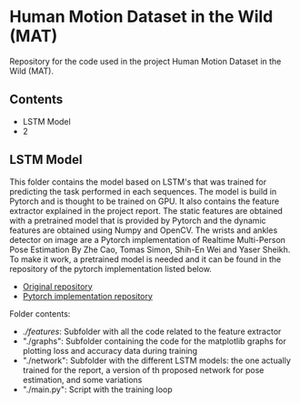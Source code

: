 # Human Motion Dataset in the Wild (MAT)
Repository for the code used in the project Human Motion Dataset in the Wild (MAT). 

## Contents
* LSTM Model
* 2
## LSTM Model
This folder contains the model based on LSTM's that was trained for predicting the task performed in each sequences. The model is build in Pytorch and is thought to be trained on GPU. It also contains the feature extractor explained in the project report. The static features are obtained with a pretrained model that is provided by Pytorch and the dynamic features are obtained using Numpy and OpenCV. The wrists and ankles detector on image are a Pytorch implementation of Realtime Multi-Person Pose Estimation By Zhe Cao, Tomas Simon, Shih-En Wei and Yaser Sheikh. To make it work, a pretrained model is needed and it can be found in the repository of the pytorch implementation listed below. 

* [Original repository](https://github.com/ZheC/Realtime_Multi-Person_Pose_Estimation)
* [Pytorch implementation repository](https://github.com/tensorboy/pytorch_Realtime_Multi-Person_Pose_Estimation)

Folder contents:

* *./features*: Subfolder with all the code related to the feature extractor
* "./graphs": Subfolder containing the code for the matplotlib graphs for plotting loss and accuracy data during training
* "./network": Subfolder with the different LSTM models: the one actually trained for the report, a version of th proposed network for pose estimation, and some variations
* "./main.py": Script with the training loop
